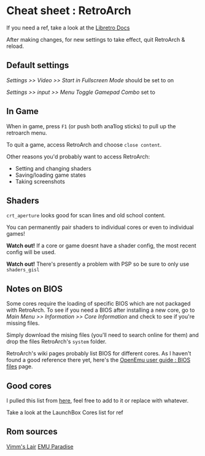 # Cheat sheet : RetroArch

If you need a ref, take a look at the [Libretro Docs](http://docs.libretro.com/)

After making changes, for new settings to take effect, quit RetroArch & reload.

## Default settings

_Settings >> Video >> Start in Fullscreen Mode_ should be set to on

_Settings >> input >> Menu Toggle Gamepad Combo_ set to 

## In Game

When in game, press `F1` (or push both ana1log sticks) to pull up the retroarch menu.

To quit a game, access RetroArch and choose `close content`.

Other reasons you'd probably want to access RetroArch:

- Setting and changing shaders
- Saving/loading game states
- Taking screenshots

## Shaders

`crt_aperture` looks good for scan lines and old school content.

You can permanently pair shaders to individual cores or even to individual games!

**Watch out!** If a core or game doesnt have a shader config, the most recent config will be used.

**Watch out!** There's presently a problem with PSP so be sure to only use `shaders_gisl`

## Notes on BIOS

Some cores require the loading of specific BIOS which are not packaged with RetroArch. To see if you need a BIOS after installing a new core, go to _Main Menu >> Information >> Core Information_ and check to see if you're missing files.

Simply download the mising files (you'll need to search online for them) and drop the files RetroArch's `system` folder.

RetroArch's wiki pages probably list BIOS for different cores. As I haven't found a good reference there yet, here's the [OpenEmu user guide : BIOS files](https://github.com/OpenEmu/OpenEmu/wiki/User-guide%3A-BIOS-files) page.

## Good cores

I pulled this list from [here](https://forums.launchbox-app.com/topic/39792-best-retroarch-core-list/), feel free to add to it or replace with whatever.

Take a look at the LaunchBox Cores list for ref

## Rom sources

[Vimm's Lair](https://vimm.net/?p=vault)
[EMU Paradise](https://www.emuparadise.me)
